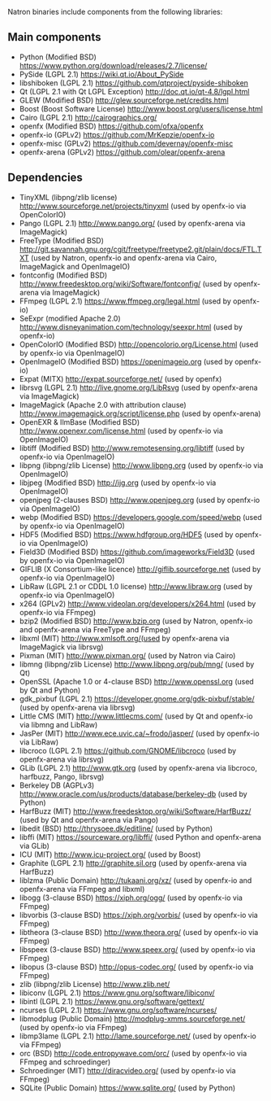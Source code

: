 Natron binaries include components from the following libraries:

## Main components

* Python (Modified BSD) https://www.python.org/download/releases/2.7/license/
* PySide (LGPL 2.1) https://wiki.qt.io/About_PySide
* libshiboken (LGPL 2.1) https://github.com/qtproject/pyside-shiboken
* Qt (LGPL 2.1 with Qt LGPL Exception) http://doc.qt.io/qt-4.8/lgpl.html
* GLEW (Modified BSD) http://glew.sourceforge.net/credits.html
* Boost (Boost Software License) http://www.boost.org/users/license.html
* Cairo (LGPL 2.1) http://cairographics.org/
* openfx (Modified BSD) https://github.com/ofxa/openfx
* openfx-io (GPLv2) https://github.com/MrKepzie/openfx-io
* openfx-misc (GPLv2) https://github.com/devernay/openfx-misc
* openfx-arena (GPLv2) https://github.com/olear/openfx-arena

## Dependencies

* TinyXML (libpng/zlib license) http://www.sourceforge.net/projects/tinyxml (used by openfx-io via OpenColorIO)
* Pango (LGPL 2.1) http://www.pango.org/ (used by openfx-arena via ImageMagick)
* FreeType (Modified BSD) http://git.savannah.gnu.org/cgit/freetype/freetype2.git/plain/docs/FTL.TXT (used by Natron, openfx-io and openfx-arena via Cairo, ImageMagick and OpenImageIO)
* fontconfig (Modified BSD) http://www.freedesktop.org/wiki/Software/fontconfig/ (used by openfx-arena via ImageMagick)
* FFmpeg (LGPL 2.1) https://www.ffmpeg.org/legal.html (used by openfx-io)
* SeExpr (modified Apache 2.0) http://www.disneyanimation.com/technology/seexpr.html (used by openfx-io)
* OpenColorIO (Modified BSD) http://opencolorio.org/License.html (used by openfx-io via OpenImageIO) 
* OpenImageIO (Modified BSD) https://openimageio.org (used by openfx-io) 
* Expat (MITX) http://expat.sourceforge.net/ (used by openfx)
* librsvg (LGPL 2.1) http://live.gnome.org/LibRsvg (used by openfx-arena via ImageMagick)
* ImageMagick (Apache 2.0 with attribution clause) http://www.imagemagick.org/script/license.php (used by openfx-arena)
* OpenEXR & IlmBase (Modified BSD)  http://www.openexr.com/license.html (used by openfx-io via OpenImageIO) 
* libtiff (Modified BSD) http://www.remotesensing.org/libtiff (used by openfx-io via OpenImageIO)
* libpng (libpng/zlib License) http://www.libpng.org (used by openfx-io via OpenImageIO)
* libjpeg (Modified BSD) http://ijg.org (used by openfx-io via OpenImageIO)
* openjpeg (2-clauses BSD) http://www.openjpeg.org (used by openfx-io via OpenImageIO) 
* webp (Modified BSD) https://developers.google.com/speed/webp (used by openfx-io via OpenImageIO) 
* HDF5 (Modified BSD) https://www.hdfgroup.org/HDF5 (used by openfx-io via OpenImageIO)
* Field3D (Modified BSD) https://github.com/imageworks/Field3D (used by openfx-io via OpenImageIO)
* GIFLIB (X Consortium-like licence) http://giflib.sourceforge.net (used by openfx-io via OpenImageIO)
* LibRaw (LGPL 2.1 or CDDL 1.0 license) http://www.libraw.org (used by openfx-io via OpenImageIO)
* x264 (GPLv2) http://www.videolan.org/developers/x264.html (used by openfx-io via FFmpeg)
* bzip2 (Modified BSD) http://www.bzip.org (used by Natron, openfx-io and openfx-arena via FreeType and FFmpeg) 
* libxml (MIT) http://www.xmlsoft.org/(used by openfx-arena via ImageMagick via librsvg)
* Pixman (MIT) http://www.pixman.org/ (used by Natron via Cairo)
* libmng (libpng/zlib License) http://www.libpng.org/pub/mng/ (used by Qt)
* OpenSSL (Apache 1.0 or 4-clause BSD) http://www.openssl.org (used by Qt and Python)
* gdk_pixbuf (LGPL 2.1) https://developer.gnome.org/gdk-pixbuf/stable/ (used by openfx-arena via librsvg)
* Little CMS (MIT) http://www.littlecms.com/ (used by Qt and openfx-io via libmng and LibRaw)
* JasPer (MIT) http://www.ece.uvic.ca/~frodo/jasper/ (used by openfx-io via LibRaw)
* libcroco (LGPL 2.1) https://github.com/GNOME/libcroco (used by openfx-arena via librsvg)
* GLib (LGPL 2.1) http://www.gtk.org (used by openfx-arena via libcroco, harfbuzz, Pango, librsvg)
* Berkeley DB (AGPLv3) http://www.oracle.com/us/products/database/berkeley-db (used by Python)
* HarfBuzz (MIT) http://www.freedesktop.org/wiki/Software/HarfBuzz/ (used by Qt and openfx-arena via Pango)
* libedit (BSD) http://thrysoee.dk/editline/ (used by Python)
* libffi (MIT) https://sourceware.org/libffi/ (used Python and openfx-arena via GLib)
* ICU (MIT) http://www.icu-project.org/ (used by Boost)
* Graphite (LGPL 2.1) http://graphite.sil.org (used by openfx-arena via HarfBuzz)
* liblzma (Public Domain) http://tukaani.org/xz/ (used by openfx-io and openfx-arena via FFmpeg and libxml)
* libogg (3-clause BSD) https://xiph.org/ogg/ (used by openfx-io via FFmpeg)
* libvorbis (3-clause BSD) https://xiph.org/vorbis/ (used by openfx-io via FFmpeg)
* libtheora (3-clause BSD) http://www.theora.org/ (used by openfx-io via FFmpeg)
* libspeex (3-clause BSD) http://www.speex.org/ (used by openfx-io via FFmpeg)
* libopus (3-clause BSD) http://opus-codec.org/ (used by openfx-io via FFmpeg)
* zlib (libpng/zlib License) http://www.zlib.net/
* libiconv (LGPL 2.1) https://www.gnu.org/software/libiconv/
* libintl (LGPL 2.1) https://www.gnu.org/software/gettext/
* ncurses (LGPL 2.1) https://www.gnu.org/software/ncurses/
* libmodplug (Public Domain) http://modplug-xmms.sourceforge.net/ (used by openfx-io via FFmpeg)
* libmp3lame (LGPL 2.1) http://lame.sourceforge.net/ (used by openfx-io via FFmpeg)
* orc (BSD) http://code.entropywave.com/orc/ (used by openfx-io via FFmpeg and schroedinger)
* Schroedinger (MIT) http://diracvideo.org/ (used by openfx-io via FFmpeg)
* SQLite (Public Domain) https://www.sqlite.org/ (used by Python)
